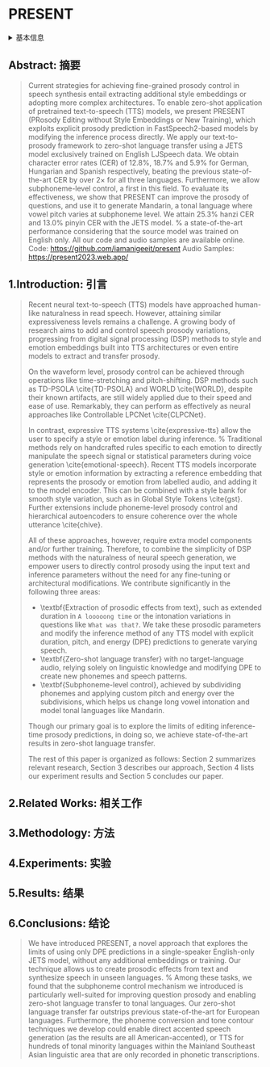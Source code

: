 # PRESENT

<details>
<summary>基本信息</summary>

- 标题: PRESENT: Zero-Shot Text-to-Prosody Control
- 作者:
  - 01 [Perry Lam](../../Authors/Perry_Lam.md)
  - 02 [Huayun Zhang](../../Authors/Huayun_Zhang.md)
  - 03 [Nancy F. Chen](../../Authors/Nancy_F._Chen.md)
  - 04 [Berrak Sisman](../../Authors/Berrak_Sisman.md)
  - 05 [Dorien Herremans](../../Authors/Dorien_Herremans.md)
- 机构:
  - 机构 
- 时间:
  - 预印时间: 2024.08.13 ArXiv v1
  - 更新笔记: 2024.08.15
- 发表:
  - 期刊/会议 
- 链接:
  - [ArXiv](https://arxiv.org/abs/2408.06827)
  - [DOI]()
  - [Github](https://github.com/iamanigeeit/present)
  - [Demo](https://present2023.web.app/)
  - [Scholar](https://scholar.google.com/scholar?cluster=)
- 标签:
  - ?
- 页数: ?
- 引用: ?
- 被引: ?
- 数据:
  - ? 
- 对比:
  - ?
- 复现:
  - ?

</details>

## Abstract: 摘要

> Current strategies for achieving fine-grained prosody control in speech synthesis entail extracting additional style embeddings or adopting more complex architectures. To enable zero-shot application of pretrained text-to-speech (TTS) models, we present PRESENT (PRosody Editing without Style Embeddings or New Training), which exploits explicit prosody prediction in FastSpeech2-based models by modifying the inference process directly. We apply our text-to-prosody framework to zero-shot language transfer using a JETS model exclusively trained on English LJSpeech data. We obtain character error rates (CER) of 12.8\%, 18.7\% and 5.9\% for German, Hungarian and Spanish respectively, beating the previous state-of-the-art CER by over 2$\times$ for all three languages. Furthermore, we allow subphoneme-level control, a first in this field. To evaluate its effectiveness, we show that PRESENT can improve the prosody of questions, and use it to generate Mandarin, a tonal language where vowel pitch varies at subphoneme level. We attain 25.3\% hanzi CER and 13.0\% pinyin CER with the JETS model. % a state-of-the-art performance considering that the source model was trained on English only.
> All our code and audio samples are available online.
> Code: https://github.com/iamanigeeit/present
> Audio Samples: https://present2023.web.app/

## 1.Introduction: 引言

> Recent neural text-to-speech (TTS) models have approached human-like naturalness in read speech. However, attaining similar expressiveness levels remains a challenge. A growing body of research aims to add and control speech prosody variations, progressing from digital signal processing (DSP) methods to style and emotion embeddings built into TTS architectures or even entire models to extract and transfer prosody.
>
> On the waveform level, prosody control can be achieved through operations like time-stretching and pitch-shifting. DSP methods such as TD-PSOLA \cite{TD-PSOLA} and WORLD \cite{WORLD}, despite their known artifacts, are still widely applied due to their speed and ease of use. Remarkably, they can perform as effectively as neural approaches like Controllable LPCNet \cite{CLPCNet}.
>
> In contrast, expressive TTS systems \cite{expressive-tts} allow the user to specify a style or emotion label during inference. % Traditional methods rely on handcrafted rules specific to each emotion to directly manipulate the speech signal or statistical parameters during voice generation \cite{emotional-speech}.
> Recent TTS models incorporate style or emotion information by extracting a reference embedding that represents the prosody or emotion from labelled audio, and adding it to the model encoder. This can be combined with a style bank for smooth style variation, such as in Global Style Tokens \cite{gst}. Further extensions include phoneme-level prosody control and hierarchical autoencoders to ensure coherence over the whole utterance \cite{chive}. 
>
> All of these approaches, however, require extra model components and/or further training. Therefore, to combine the simplicity of DSP methods with the naturalness of neural speech generation, we empower users to directly control prosody using the input text and inference parameters without the need for any fine-tuning or architectural modifications. We contribute significantly in the following three areas:
>
> - \textbf{Extraction of prosodic effects from text}, such as extended duration in `A looooong time` or the intonation variations in questions like `What was that?`. We take these prosodic parameters and modify the inference method of any TTS model with explicit duration, pitch, and energy (DPE) predictions to generate varying speech.
> - \textbf{Zero-shot language transfer} with no target-language audio, relying solely on linguistic knowledge and modifying DPE to create new phonemes and speech patterns.
> -  \textbf{Subphoneme-level control}, achieved by subdividing phonemes and applying custom pitch and energy over the subdivisions, which helps us change long vowel intonation and model tonal languages like Mandarin.
>
> Though our primary goal is to explore the limits of editing inference-time prosody predictions, in doing so, we achieve state-of-the-art results in zero-shot language transfer.
> 
> The rest of this paper is organized as follows: Section 2 summarizes relevant research, Section 3 describes our approach, Section 4 lists our experiment results and Section 5 concludes our paper. 

## 2.Related Works: 相关工作

## 3.Methodology: 方法

## 4.Experiments: 实验

## 5.Results: 结果

## 6.Conclusions: 结论

> We have introduced PRESENT, a novel approach that explores the limits of using only DPE predictions in a single-speaker English-only JETS model, without any additional embeddings or training. Our technique allows us to create prosodic effects from text and synthesize speech in unseen languages. % Among these tasks, we found that the subphoneme control mechanism we introduced is particularly well-suited for improving question prosody and enabling zero-shot language transfer to tonal languages.
> Our zero-shot language transfer far outstrips previous state-of-the-art for European languages. Furthermore, the phoneme conversion and tone contour techniques we develop could enable direct accented speech generation (as the results are all American-accented), or TTS for hundreds of tonal minority languages within the Mainland Southeast Asian linguistic area that are only recorded in phonetic transcriptions.
